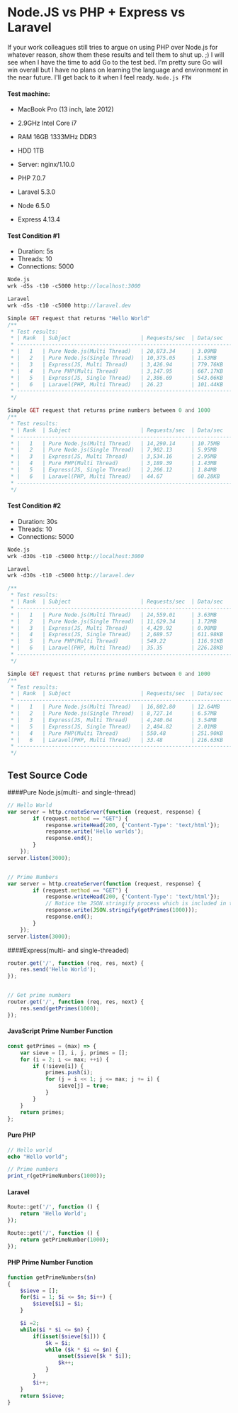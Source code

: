 # Node.JS vs PHP + Express vs Laravel

If your work colleagues still tries to argue on using PHP over Node.js for whatever reason, show them these results and tell them to shut up. ;) I will see when I have the time to add Go to the test bed. I'm pretty sure Go will win overall but I have no plans on learning the language and environment in the near future. I'll get back to it when I feel ready.
`Node.js FTW`



#### Test machine:
- MacBook Pro (13 inch, late 2012)
- 2.9GHz Intel Core i7
- RAM 16GB 1333MHz DDR3
- HDD 1TB

- Server: nginx/1.10.0

- PHP 7.0.7
- Laravel 5.3.0


- Node 6.5.0
- Express 4.13.4

#### Test Condition #1
- Duration: 5s
- Threads: 10
- Connections: 5000

```php
Node.js
wrk -d5s -t10 -c5000 http://localhost:3000

Laravel
wrk -d5s -t10 -c5000 http://laravel.dev
```

```php
Simple GET request that returns "Hello World"
/**
 * Test results:
 * | Rank  | Subject                      | Requests/sec  | Data/sec   | Avg. Response |
 * -------------------------------------------------------------------------------------
 * |   1   | Pure Node.js(Multi Thread)   | 20,873.34     | 3.09MB     | 11.40ms       |
 * |   2   | Pure Node.js(Single Thread)  | 10,375.05     | 1.53MB     | 22.70ms       |
 * |   3   | Express(JS, Multi Thread)    | 3,426.94      | 779.76KB   | 68.92ms       |
 * |   4   | Pure PHP(Multi Thread)       | 3,147.95      | 667.17KB   | 23.28ms       |
 * |   5   | Express(JS, Single Thread)   | 2,386.69      | 543.06KB   | 97.97ms       |
 * |   6   | Laravel(PHP, Multi Thread)   | 26.23         | 101.44KB   | 392.64ms      |
 * -------------------------------------------------------------------------------------
 */
```

```php
Simple GET request that returns prime numbers between 0 and 1000
/**
 * Test results:
 * | Rank  | Subject                      | Requests/sec  | Data/sec   | Avg. Response |
 * -------------------------------------------------------------------------------------
 * |   1   | Pure Node.js(Multi Thread)   | 14,290.14     | 10.75MB    | 16.57ms       |
 * |   2   | Pure Node.js(Single Thread)  | 7,902.13      | 5.95MB     | 19.13ms       |
 * |   3   | Express(JS, Multi Thread)    | 3,534.16      | 2.95MB     | 66.85ms       |
 * |   4   | Pure PHP(Multi Thread)       | 3,189.39      | 1.43MB     | 29.21ms       |
 * |   5   | Express(JS, Single Thread)   | 2,206.12      | 1.84MB     | 106.68ms      |
 * |   6   | Laravel(PHP, Multi Thread)   | 44.67         | 60.28KB    | 370.60ms      |
 * -------------------------------------------------------------------------------------
 */
```

#### Test Condition #2
- Duration: 30s
- Threads: 10
- Connections: 5000

```php
Node.js
wrk -d30s -t10 -c5000 http://localhost:3000

Laravel
wrk -d30s -t10 -c5000 http://laravel.dev
```

```php
/**
 * Test results:
 * | Rank  | Subject                      | Requests/sec  | Data/sec   | Avg. Response |
 * -------------------------------------------------------------------------------------
 * |   1   | Pure Node.js(Multi Thread)   | 24,559.01     | 3.63MB     | 9.76ms        |
 * |   2   | Pure Node.js(Single Thread)  | 11,629.34     | 1.72MB     | 20.63ms       |
 * |   3   | Express(JS, Multi Thread)    | 4,429.92      | 0.98MB     | 54.23ms       |
 * |   4   | Express(JS, Single Thread)   | 2,689.57      | 611.98KB   | 89.16ms       |
 * |   5   | Pure PHP(Multi Thread)       | 549.22        | 116.91KB   | 27.73ms       |
 * |   6   | Laravel(PHP, Multi Thread)   | 35.35         | 226.28KB   | 144.51ms      |
 * -------------------------------------------------------------------------------------
 */
```

```php
Simple GET request that returns prime numbers between 0 and 1000
/**
 * Test results:
 * | Rank  | Subject                      | Requests/sec  | Data/sec   | Avg. Response |
 * -------------------------------------------------------------------------------------
 * |   1   | Pure Node.js(Multi Thread)   | 16,802.80     | 12.64MB    | 14.30ms       |
 * |   2   | Pure Node.js(Single Thread)  | 8,727.14      | 6.57MB     | 26.92ms       |
 * |   3   | Express(JS, Multi Thread)    | 4,240.04      | 3.54MB     | 56.68ms       |
 * |   5   | Express(JS, Single Thread)   | 2,404.82      | 2.01MB     | 99.70ms       |
 * |   4   | Pure PHP(Multi Thread)       | 550.48        | 251.90KB   | 27.81ms       |
 * |   6   | Laravel(PHP, Multi Thread)   | 33.48         | 216.63KB   | 417.37ms      |
 * -------------------------------------------------------------------------------------
 */
```

## Test Source Code

####Pure Node.js(multi- and single-thread)

```javascript
// Hello World
var server = http.createServer(function (request, response) {
        if (request.method == "GET") {
            response.writeHead(200, {'Content-Type': 'text/html'});
            response.write('Hello worlds');
            response.end();
        }
    });
server.listen(3000);


// Prime Numbers
var server = http.createServer(function (request, response) {
        if (request.method == "GET") {
            response.writeHead(200, {'Content-Type': 'text/html'});
            // Notice the JSON.stringify process which is included in the operation
            response.write(JSON.stringify(getPrimes(1000)));
            response.end();
        }
    });
server.listen(3000);
```

####Express(multi- and single-threaded)
```javascript
router.get('/', function (req, res, next) {
    res.send('Hello World');
});


// Get prime numbers
router.get('/', function (req, res, next) {
    res.send(getPrimes(1000);
});
```

#### JavaScript Prime Number Function
```javascript
const getPrimes = (max) => {
    var sieve = [], i, j, primes = [];
    for (i = 2; i <= max; ++i) {
        if (!sieve[i]) {
            primes.push(i);
            for (j = i << 1; j <= max; j += i) {
                sieve[j] = true;
            }
        }
    }
    return primes;
};
```


#### Pure PHP
```php
// Hello world
echo "Hello world";

// Prime numbers
print_r(getPrimeNumbers(1000));
```


#### Laravel
```php
Route::get('/', function () {
    return 'Hello World';
});

Route::get('/', function () {
    return getPrimeNumber(1000);
});
```

#### PHP Prime Number Function
```php
function getPrimeNumbers($n)
{
    $sieve = [];
    for($i = 1; $i <= $n; $i++) {
        $sieve[$i] = $i;
    }

    $i =2;
    while($i * $i <= $n) {
        if(isset($sieve[$i])) {
            $k = $i;
            while ($k * $i <= $n) {
                unset($sieve[$k * $i]);
                $k++;
            }
        }
        $i++;
    }
    return $sieve;
}
```




